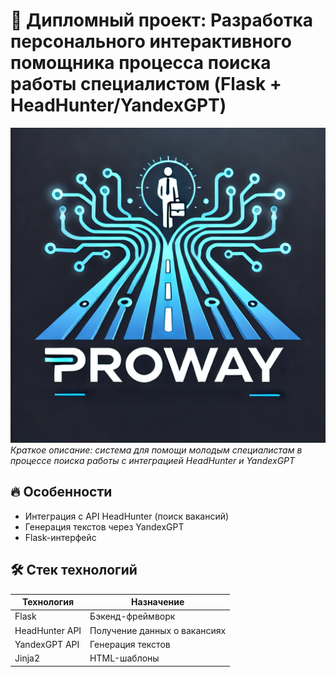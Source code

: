 # 🚀 Дипломный проект: Разработка персонального интерактивного помощника процесса поиска работы специалистом (Flask + HeadHunter/YandexGPT)

![Лого](static/logo.png)  
*Краткое описание: система для помощи молодым специалистам в процессе поиска работы с интеграцией HeadHunter и YandexGPT*

## 🔥 Особенности
- Интеграция с API HeadHunter (поиск вакансий)
- Генерация текстов через YandexGPT
- Flask-интерфейс

## 🛠️ Стек технологий
| Технология       | Назначение               |
|------------------|--------------------------|
| Flask            | Бэкенд-фреймворк         |
| HeadHunter API   | Получение данных о вакансиях |
| YandexGPT API    | Генерация текстов        |
| Jinja2           | HTML-шаблоны            |
